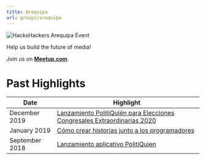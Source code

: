 ```yaml
---
title: Arequipa
url: groups/arequipa
---
```


![HacksHackers Arequipa Event](https://secure.meetupstatic.com/photos/event/c/3/0/f/highres_468649935.jpeg)

Help us build the future of media!

Join us on **[Meetup.com](https://www.meetup.com/Hacks-Hackers-Arequipa/)**.

# Past Highlights

| **Date**  | **Highlight** |  
|-----------|---------------|  
| December 2019 | [Lanzamiento PolitiQuién para Elecciones Congresales Extraordinarias 2020](https://www.meetup.com/Hacks-Hackers-Arequipa/events/267507481/) |
| January 2019 | [Cómo crear historias junto a los programadores](https://www.meetup.com/Hacks-Hackers-Arequipa/events/hdhpgpyzhbpc/) |   
| September 2018 | [Lanzamiento aplicativo PolitiQuien](https://www.meetup.com/Hacks-Hackers-Arequipa/events/254537415/) |
